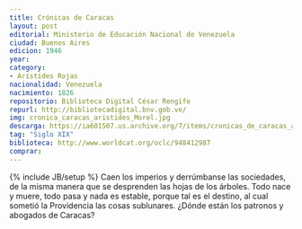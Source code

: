 ```yaml
---
title: Crónicas de Caracas
layout: post
editorial: Ministerio de Educación Nacional de Venezuela
ciudad: Buenos Aires
edicion: 1946
year:
category:
- Arístides Rojas
nacionalidad: Venezuela
nacimiento: 1826
repositorio: Biblioteca Digital César Rengifo
repurl: http://bibliotecadigital.bnv.gob.ve/
img: cronica_caracas_aristides_Morel.jpg
descarga: https://ia601507.us.archive.org/7/items/cronicas_de_caracas_aristides_rojas/cronicas_de_caracas_aristides_rojas.pdf
tag: "Siglo XIX"
biblioteca: http://www.worldcat.org/oclc/948412987
comprar: 
---
```

{% include JB/setup %}
Caen los imperios y derrúmbanse las sociedades, de la misma manera que se desprenden las hojas de los árboles. Todo nace y muere, todo pasa y nada es estable, porque tal es el destino, al cual sometió la Providencia las cosas sublunares.
¿Dónde están los patronos y abogados de Caracas?

